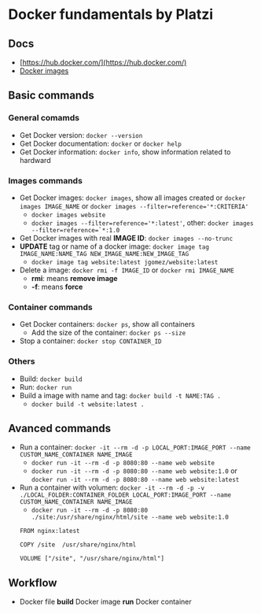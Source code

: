 # Docker fundamentals by **Platzi**
## Docs
- [https://hub.docker.com/](https://hub.docker.com/)
- [Docker images](https://hub.docker.com/?search?q=)

## Basic commands
### General comamds
- Get Docker version: ```docker --version```
- Get Docker documentation: ```docker``` or ```docker help```
- Get Docker information: ```docker info```, show information related to hardward

### Images commands
- Get Docker images: ```docker images```, show all images created or ```docker images IMAGE_NAME```
	or ```docker images --filter=reference='*:CRITERIA'```
	- ```docker images website```
	- ```docker images --filter=reference='*:latest'```, other: ```docker images --filter=reference=`*:1.0```
- Get Docker images with real **IMAGE ID**: ```docker images --no-trunc```
- **UPDATE** tag or name of a docker image: ```docker image tag IMAGE_NAME:NAME_TAG NEW_IMAGE_NAME:NEW_IMAGE_TAG```
	- ```docker image tag website:latest jgomez/website:latest```
- Delete a image: ```docker rmi -f IMAGE_ID``` or ```docker rmi IMAGE_NAME```
	- **rmi**: means **remove image**
	- **-f**: means **force**

### Container commands
- Get Docker containers: ```docker ps```, show all containers
	- Add the size of the container: ```docker ps --size```
- Stop a container: ```docker stop CONTAINER_ID```

### Others
- Build: ```docker build```
- Run: ```docker run```
- Build a image with name and tag: ```docker build -t NAME:TAG .```
	- ```docker build -t website:latest .```

## Avanced commands
- Run a container: ```docker -it --rm -d -p LOCAL_PORT:IMAGE_PORT --name CUSTOM_NAME_CONTAINER NAME_IMAGE```
	- ```docker run -it --rm -d -p 8080:80 --name web website```
	- ```docker run -it --rm -d -p 8080:80 --name web website:1.0``` or ```docker run -it --rm -d -p 8080:80 --name web website:latest```
- Run a container with volumen: ```docker -it --rm -d -p -v ./LOCAL_FOLDER:CONTAINER_FOLDER LOCAL_PORT:IMAGE_PORT --name CUSTOM_NAME_CONTAINER NAME_IMAGE```
	- ```docker run -it --rm -d -p 8080:80 ./site:/usr/share/nginx/html/site --name web website:1.0```
	```docker
	FROM nginx:latest

	COPY /site	/usr/share/nginx/html

	VOLUME ["/site", "/usr/share/nginx/html"]
	```

## Workflow
- Docker file **build** Docker image **run** Docker container